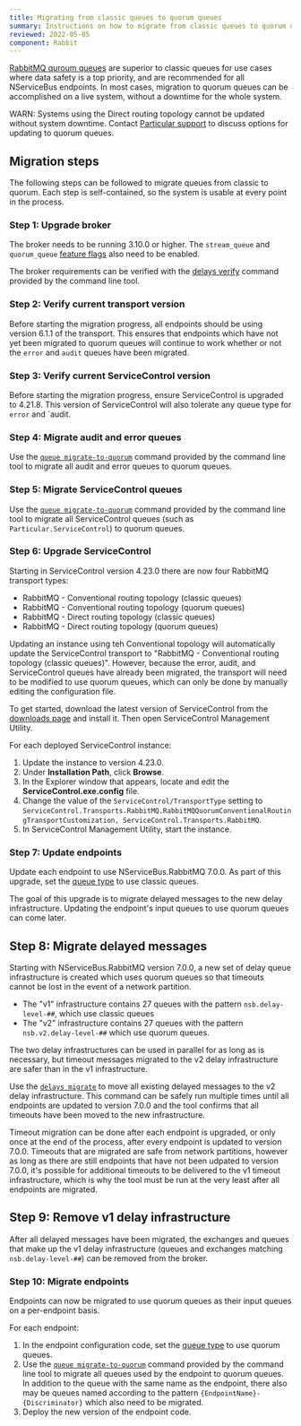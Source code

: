 ```yaml
---
title: Migrating from classic queues to quorum queues
summary: Instructions on how to migrate from classic queues to quorum queues
reviewed: 2022-05-05
component: Rabbit
---
```


[RabbitMQ quroum queues](https://www.rabbitmq.com/quorum-queues.html) are superior to classic queues for use cases where data safety is a top priority, and are recommended for all NServiceBus endpoints. In most cases, migration to quorum queues can be accomplished on a live system, without a downtime for the whole system.

WARN: Systems using the Direct routing topology cannot be updated without system downtime. Contact [Particular support](https://particular.net/support) to discuss options for updating to quorum queues.

## Migration steps

The following steps can be followed to migrate queues from classic to quorum. Each step is self-contained, so the system is usable at every point in the process.

### Step 1: Upgrade broker

The broker needs to be running 3.10.0 or higher. The `stream_queue` and `quorum_queue` [feature flags](https://www.rabbitmq.com/feature-flags.html) also need to be enabled.

The broker requirements can be verified with the [delays verify](/transports/rabbitmq/operations-scripting.md#delays-verify) command provided by the command line tool.

### Step 2: Verify current transport version

Before starting the migration progress, all endpoints should be using version 6.1.1 of the transport. This ensures that endpoints which have not yet been migrated to quorum queues will continue to work whether or not the `error` and `audit` queues have been migrated.

### Step 3: Verify current ServiceControl version

Before starting the migration progress, ensure ServiceControl is upgraded to 4.21.8. This version of ServiceControl will also tolerate any queue type for `error` and `audit.

### Step 4: Migrate audit and error queues
 
Use the [`queue migrate-to-quorum`](/transports/rabbitmq/operations-scripting.md#queue-migrate-to-quorum) command provided by the command line tool to migrate all audit and error queues to quorum queues.

### Step 5: Migrate ServiceControl queues

Use the [`queue migrate-to-quorum`](/transports/rabbitmq/operations-scripting.md#queue-migrate-to-quorum) command provided by the command line tool to migrate all ServiceControl queues (such as `Particular.ServiceControl`) to quorum queues.

### Step 6: Upgrade ServiceControl

Starting in ServiceControl version 4.23.0 there are now four RabbitMQ transport types:

* RabbitMQ - Conventional routing topology (classic queues)
* RabbitMQ - Conventional routing topology (quorum queues)
* RabbitMQ - Direct routing topology (classic queues)
* RabbitMQ - Direct routing topology (quorum queues)

Updating an instance using teh Conventional topology will automatically update the ServiceControl transport to "RabbitMQ - Conventional routing topology (classic queues)". However, because the error, audit, and ServiceControl queues have already been migrated, the transport will need to be modified to use quorum queues, which can only be done by manually editing the configuration file.

To get started, download the latest version of ServiceControl from the [downloads page](https://particular.net/downloads) and install it. Then open ServiceControl Management Utility.

For each deployed ServiceControl instance:

1. Update the instance to version 4.23.0.
1. Under **Installation Path**, click **Browse**.
1. In the Explorer window that appears, locate and edit the **ServiceControl.exe.config** file.
1. Change the value of the `ServiceControl/TransportType` setting to `ServiceControl.Transports.RabbitMQ.RabbitMQQuorumConventionalRoutingTransportCustomization, ServiceControl.Transports.RabbitMQ`.
1. In ServiceControl Management Utility, start the instance.

### Step 7: Update endpoints

Update each endpoint to use NServiceBus.RabbitMQ 7.0.0. As part of this upgrade, set the [queue type](/transports/rabbitmq/routing-topology.md#controlling-queue-type) to use classic queues.

The goal of this upgrade is to migrate delayed messages to the new delay infrastructure. Updating the endpoint's input queues to use quorum queues can come later.

## Step 8: Migrate delayed messages

Starting with NServiceBus.RabbitMQ version 7.0.0, a new set of delay queue infrastructure is created which uses quorum queues so that timeouts cannot be lost in the event of a network partition.

* The "v1" infrastructure contains 27 queues with the pattern `nsb.delay-level-##`, which use classic queues
* The "v2" infrastructure contains 27 queues with the pattern `nsb.v2.delay-level-##` which use quorum queues.

The two delay infrastructures can be used in parallel for as long as is necessary, but timeout messages migrated to the v2 delay infrastructure are safer than in the v1 infrastructure.

Use the [`delays migrate`](/transports/rabbitmq/operations-scripting.md#delays-migrate) to move all existing delayed messages to the v2 delay infrastructure. This command can be safely run multiple times until all endpoints are updated to version 7.0.0 and the tool confirms that all timeouts have been moved to the new infrastructure.

Timeout migration can be done after each endpoint is upgraded, or only once at the end of the process, after every endpoint is updated to version 7.0.0. Timeouts that are migrated are safe from network partitions, however as long as there are still endpoints that have not been udpated to version 7.0.0, it's possible for additional timeouts to be delivered to the v1 timeout infrastructure, which is why the tool must be run at the very least after all endpoints are migrated.

## Step 9: Remove v1 delay infrastructure

After all delayed messages have been migrated, the exchanges and queues that make up the v1 delay infrastructure (queues and exchanges matching `nsb.delay-level-##`) can be removed from the broker.

### Step 10: Migrate endpoints

Endpoints can now be migrated to use quorum queues as their input queues on a per-endpoint basis. 

For each endpoint:

1. In the endpoint configuration code, set the [queue type](/transports/rabbitmq/routing-topology.md#controlling-queue-type) to use quorum queues.
1. Use the [`queue migrate-to-quorum`](/transports/rabbitmq/operations-scripting.md#queue-migrate-to-quorum) command provided by the command line tool to migrate all queues used by the endpoint to quorum queues. In addition to the queue with the same name as the endpoint, there also may be queues named according to the pattern `{EndpointName}-{Discriminator}` which also need to be migrated.
1. Deploy the new version of the endpoint code.
